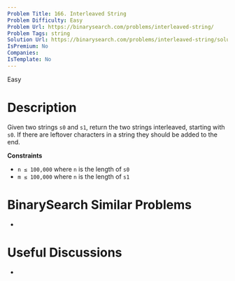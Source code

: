 ```yaml
---
Problem Title: 166. Interleaved String
Problem Difficulty: Easy
Problem Url: https://binarysearch.com/problems/interleaved-string/
Problem Tags: string
Solution Url: https://binarysearch.com/problems/interleaved-string/solutions/
IsPremium: No
Companies: 
IsTemplate: No
---
```


<span style="color: ;">Easy</span>

# Description

Given two strings `s0` and `s1`, return the two strings interleaved, starting with `s0`. If there are leftover characters in a string they should be added to the end.

**Constraints**
- `n ≤ 100,000` where `n` is the length of `s0`
- `m ≤ 100,000` where `n` is the length of `s1`

# BinarySearch Similar Problems

- []()

# Useful Discussions

- []()
